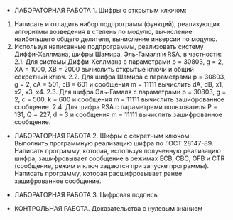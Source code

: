 - ЛАБОРАТОРНАЯ РАБОТА 1. Шифры с открытым ключом:
1. Написать и отладить набор подпрограмм (функций), реализующих алгоритмы возведения в степень по модулю, вычисление наибольшего общего делителя, вычисление инверсии по модулю.
2. Используя написанные подпрограммы, реализовать систему Диффи-Хеллмана, шифры Шамира, Эль-Гамаля и RSA, в частности:
2.1. Для системы Диффи-Хеллмана с параметрами p = 30803, g = 2, XA = 1000, XB = 2000 вычислить открытые ключи и общий секретный ключ.
2.2. Для шифра Шамира с параметрами p = 30803, g = 2, cA = 501, cB = 601 и сообщения m = 11111 вычислить dA, dB, x1, x2, x3, x4.
2.3. Для шифра Эль-Гамаля с параметрами p = 30803, g = 2, c = 500, k = 600 и сообщения m = 11111 вычислить зашифрованное сообщение.
2.4. Для шифра RSA с параметрами пользователя P = 131, Q = 227, d = 3 и сообщения m = 11111 вычислить зашифрованное сообщение.

- ЛАБОРАТОРНАЯ РАБОТА 2. Шифры с секретным ключом:
<br>Выполнить программную реализацию шифра по ГОСТ 28147-89. Написать программу, которая, используя полученную реализацию шифра, зашифровывает сообщение в режимах ECB, CBC, OFB и CTR (сообщение, режим и ключ задаются при запуске программы). Написать программу, которая расшифровывает ранее зашифрованное сообщение.

- ЛАБОРАТОРНАЯ РАБОТА 3. Цифровая подпись
- КОНТРОЛЬНАЯ РАБОТА. Доказательства с нулевым знанием
